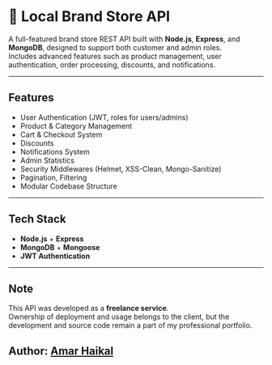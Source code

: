 # 🛒 Local Brand Store API

A full-featured brand store REST API built with **Node.js**, **Express**, and **MongoDB**, designed to support both customer and admin roles.  
Includes advanced features such as product management, user authentication, order processing, discounts, and notifications.

---

## Features

- User Authentication (JWT, roles for users/admins)
- Product & Category Management
- Cart & Checkout System
- Discounts
- Notifications System
- Admin Statistics
- Security Middlewares (Helmet, XSS-Clean, Mongo-Sanitize)
- Pagination, Filtering
- Modular Codebase Structure

---

## Tech Stack

- **Node.js** + **Express**
- **MongoDB** + **Mongoose**
- **JWT Authentication**

---

## Note

This API was developed as a **freelance service**.  
Ownership of deployment and usage belongs to the client, but the development and source code remain a part of my professional portfolio.

 Author: [Amar Haikal](https://www.linkedin.com/in/amar-haikal-43787632a/)
---


